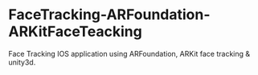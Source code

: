 # FaceTracking-ARFoundation-ARKitFaceTeacking
Face Tracking IOS application using ARFoundation, ARKit face tracking &amp; unity3d.
